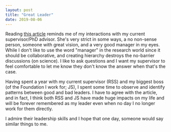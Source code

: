 ```yaml
---
layout: post
title: "Great Leader"
date: 2019-08-06
---
```


Reading [this article](https://medium.com/swlh/the-leader-youll-always-remember-is-the-one-who-cared-f92b821bcffa) reminds me of my interactions with my current supervisor/PhD advisor. She's very strict in some ways, a no non-sense person, someone with great vision, and a very good manager in my eyes. While I don't like to use the word "manager" in the research world since it should be collaborative, and creating hierarchy destroys the no-barrier discussions (on science). I like to ask questions and I want my supervisor to feel comfortable to let me know they don't know the answer when that's the case. 

Having spent a year with my current supervisor (RSS) and my biggest boss (of the Foundation I work for; JS), I spent some time to observe and identify patterns between good and bad leaders. I have to agree with the article, and in fact, I think both RSS and JS have made huge impacts on my life and will be forever remembered as my leader even when no day I no longer work for them directly. 

I admire their leadership skills and I hope that one day, someone would say similar things to me. 